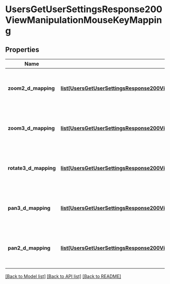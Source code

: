 # UsersGetUserSettingsResponse200ViewManipulationMouseKeyMapping

## Properties
Name | Type | Description | Notes
------------ | ------------- | ------------- | -------------
**zoom2_d_mapping** | [**list[UsersGetUserSettingsResponse200ViewManipulationMouseKeyMappingZoom2DMapping]**](UsersGetUserSettingsResponse200ViewManipulationMouseKeyMappingZoom2DMapping.md) | Array of sets of button and key presses that zoom in 2D | [optional] 
**zoom3_d_mapping** | [**list[UsersGetUserSettingsResponse200ViewManipulationMouseKeyMappingZoom3DMapping]**](UsersGetUserSettingsResponse200ViewManipulationMouseKeyMappingZoom3DMapping.md) | Array of sets of button and key presses that zoom in 3D | [optional] 
**rotate3_d_mapping** | [**list[UsersGetUserSettingsResponse200ViewManipulationMouseKeyMappingRotate3DMapping]**](UsersGetUserSettingsResponse200ViewManipulationMouseKeyMappingRotate3DMapping.md) | Array of sets of button and key presses that rotate in 3D | [optional] 
**pan3_d_mapping** | [**list[UsersGetUserSettingsResponse200ViewManipulationMouseKeyMappingPan3DMapping]**](UsersGetUserSettingsResponse200ViewManipulationMouseKeyMappingPan3DMapping.md) | Array of sets of button and key presses that pan in 3D | [optional] 
**pan2_d_mapping** | [**list[UsersGetUserSettingsResponse200ViewManipulationMouseKeyMappingPan2DMapping]**](UsersGetUserSettingsResponse200ViewManipulationMouseKeyMappingPan2DMapping.md) | Array of sets of button and key presses that pan in 2D | [optional] 

[[Back to Model list]](../README.md#documentation-for-models) [[Back to API list]](../README.md#documentation-for-api-endpoints) [[Back to README]](../README.md)


